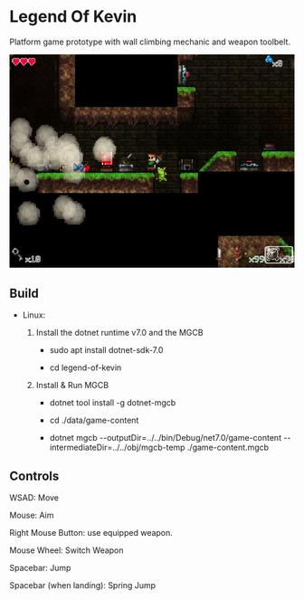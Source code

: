 # Legend Of Kevin
Platform game prototype with wall climbing mechanic and weapon toolbelt.

![lok](lok.jpg)

## Build
* Linux: 
  1. Install the dotnet runtime v7.0 and the MGCB
  
     * sudo apt install dotnet-sdk-7.0
      
     * cd legend-of-kevin
    
  2. Install & Run MGCB
    
     * dotnet tool install -g dotnet-mgcb
    
     * cd ./data/game-content
    
     * dotnet mgcb --outputDir=../../bin/Debug/net7.0/game-content --intermediateDir=../../obj/mgcb-temp ./game-content.mgcb  

## Controls
WSAD: Move

Mouse: Aim

Right Mouse Button: use equipped weapon.

Mouse Wheel: Switch Weapon

Spacebar: Jump

Spacebar (when landing): Spring Jump

